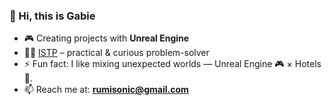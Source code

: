 ### 👋 Hi, this is Gabie

<!--
**GabieKim/GabieKim** is a ✨ _special_ ✨ repository because its `README.md` (this file) appears on your GitHub profile.
-->
- 🎮 Creating projects with **Unreal Engine**  
- 💁‍♀️ [ISTP](https://www.16personalities.com/istp-personality) – practical & curious problem-solver  
- ⚡ Fun fact: I like mixing unexpected worlds — Unreal Engine 🎮 × Hotels 🏨.
- 📫 Reach me at: **rumisonic@gmail.com** 
